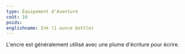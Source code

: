 ```yaml
---
type: Équipement d'Aventure
coût: 10
poids: 
englishname: Ink (1 ounce bottle)
---
```

L'encre est généralement utilisé avec une plume d'écriture pour écrire.